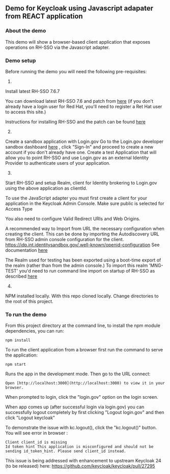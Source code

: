 ## Demo for Keycloak using Javascript adapater from REACT application 

### About the demo 

This demo will show a browser-based client application that exposes operations on RH-SSO via the Javascript adapter. 

### Demo setup 

Before running the demo you will need the following pre-requisites:

1. 
Install latest RH-SSO 7.6.7  

You can download latest RH-SSO 7.6 and patch from [here](https://access.redhat.com/jbossnetwork/restricted/listSoftware.html?downloadType=distributions&product=core.service.rhsso) (if you don't already have a login user for Red Hat, you'll need to register a Ret Hat user to access this site.)

Instructions for installing RH-SSO and the patch can be found [here](https://access.redhat.com/documentation/en-us/red_hat_single_sign-on/7.6/html/server_installation_and_configuration_guide/installing_the_software#installing_rh_sso_from_a_zip_file)

2. 
Create a sandbox application with Login.gov 
Go to the Login.gov developer sandbox dashboard [here](https://dashboard.int.identitysandbox.gov/) ,  click "Sign-In" and proceed to create a new account if you don't already have one.
Create a test Application that will allow you to point RH-SSO and use Login.gov as an external Identity Provider to authenticate users of your application. 

3. 
Start RH-SSO and setup Realm, client for Identity brokering to Login.gov using the above application as clientId. 

To use the JavaScript adapter you must first create a client for your application in the Keycloak Admin Console. Make sure public is selected for Access Type

You also need to configure Valid Redirect URIs and Web Origins.

A recommended way to Import from URL the necessary configuration when creating the client. This can be done by importing the Autodiscovery URL from RH-SSO admin console configuration for the client. 
    https://idp.int.identitysandbox.gov/.well-known/openid-configuration
See documentation [here](https://developers.login.gov/oidc/getting-started/#auto-discovery )

The Realm used for testing has been exported using a boot-time export of the realm (rather than from the admin console.) To import this realm 'MNG-TEST' you'd need to run command line import on startup of RH-SSO as described [here](https://access.redhat.com/documentation/en-us/red_hat_single_sign-on/7.6/html/server_administration_guide/assembly-exporting-importing_server_administration_guide)


4. 
NPM installed locally. With this repo cloned locally. Change directories to the root of this project. 


### To run the demo 

From this project directory at the command line, to install the npm module dependencies, you can run:

    npm install

To run the client application from a browser first run the command to serve the application:

    npm start

Runs the app in the development mode. Then go to the URL connect:

    Open [http://localhost:3000](http://localhost:3000) to view it in your browser.

When prompted to login, click the "login.gov" option on the login screen. 

When app comes up (after successful login via login.gov) you can successfully logout completely by first clicking "Logout login.gov" and then click "Logout keycloak" 

To demonstrate the issue with kc.logout(), click the "kc.logout()" button. 
You will see error in browser :

    Client client_id is missing
    Id token hint This application is misconfigured and should not be sending id_token_hint. Please send client_id instead.

This issue is being addressed with enhancement to upstream Keycloak 24 (to be released) here:
https://github.com/keycloak/keycloak/pull/27295

